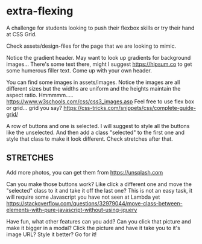# extra-flexing
A challenge for students looking to push their flexbox skills or try their hand at CSS Grid.

Check assets/design-files for the page that we are looking to mimic. 

Notice the gradient header. May want to look up gradients for background images...
There's some text there, might I suggest https://hipsum.co to get some humerous filler text. Come up with your own header.

You can find some images in assets/images. Notice the images are all different sizes but the widths are uniform and the heights maintain the aspect ratio. Hmmmmm..... https://www.w3schools.com/css/css3_images.asp
Feel free to use flex box or grid... grid you say? https://css-tricks.com/snippets/css/complete-guide-grid/

A row of buttons and one is selected. I will suggest to style all the buttons like the unselected. And then add a class "selected" to the first one and style that class to make it look different. Check stretches after that.

## STRETCHES
Add more photos, you can get them from https://unsplash.com

Can you make those buttons work? Like click a different one and move the "selected" class to it and take it off the last one? This is not an easy task, it will require some Javascript you have not seen at Lambda yet https://stackoverflow.com/questions/32979044/move-class-between-elements-with-pure-javascript-without-using-jquery

Have fun, what other features can you add? Can you click that picture and make it bigger in a modal? Click the picture and have it take you to it's image URL? Style it better? Go for it!
